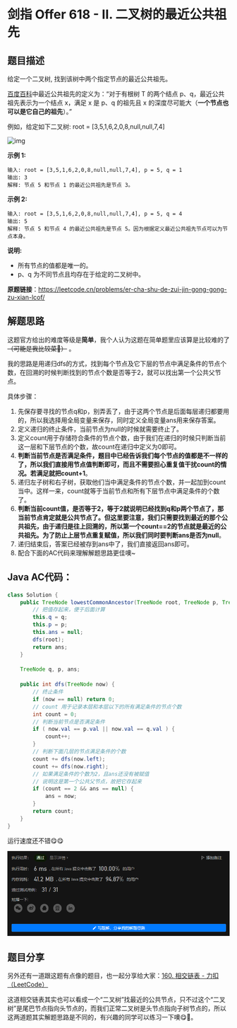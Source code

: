# 剑指 Offer 618 - II. 二叉树的最近公共祖先

## 题目描述

给定一个二叉树, 找到该树中两个指定节点的最近公共祖先。

[百度百科](https://baike.baidu.com/item/最近公共祖先/8918834?fr=aladdin)中最近公共祖先的定义为：“对于有根树 T 的两个结点 p、q，最近公共祖先表示为一个结点 x，满足 x 是 p、q 的祖先且 x 的深度尽可能大（**一个节点也可以是它自己的祖先**）。”

例如，给定如下二叉树: root = [3,5,1,6,2,0,8,null,null,7,4]

![img](https://assets.leetcode-cn.com/aliyun-lc-upload/uploads/2018/12/15/binarytree.png)

 

**示例 1:**

```
输入: root = [3,5,1,6,2,0,8,null,null,7,4], p = 5, q = 1
输出: 3
解释: 节点 5 和节点 1 的最近公共祖先是节点 3。
```

**示例 2:**

```
输入: root = [3,5,1,6,2,0,8,null,null,7,4], p = 5, q = 4
输出: 5
解释: 节点 5 和节点 4 的最近公共祖先是节点 5。因为根据定义最近公共祖先节点可以为节点本身。
```

**说明:**

- 所有节点的值都是唯一的。
- p、q 为不同节点且均存在于给定的二叉树中。

**原题链接**：https://leetcode.cn/problems/er-cha-shu-de-zui-jin-gong-gong-zu-xian-lcof/

## 解题思路

这题官方给出的难度等级是**简单**，我个人认为这题在简单题里应该算是比较难的了 ~~（可能是我比较菜🤣）~~ 。

我的思路是用递归dfs的方式，找到每个节点及它下层的节点中满足条件的节点个数，在回溯的时候判断找到的节点个数是否等于2，就可以找出第一个公共父节点。

具体步骤：

1. 先保存要寻找的节点q和p，别弄丢了，由于这两个节点是后面每层递归都要用的，所以我选择用全局变量来保存，同时定义全局变量ans用来保存答案。
2. 定义递归的终止条件，当前节点为null的时候就需要终止了。
3. 定义count用于存储符合条件的节点个数，由于我们在递归的时候只判断当前这一层和下层节点的个数，故count在递归中定义为0即可。
4. **判断当前节点是否满足条件，题目中已经告诉我们每个节点的值都是不一样的了，所以我们直接用节点值判断即可，而且不需要担心重复值干扰count的情况。若满足就把count+1**。
5. 递归左子树和右子树，获取他们当中满足条件的节点个数，并一起加到count当中。这样一来，count就等于当前节点和所有下层节点中满足条件的个数了。
6. **判断当前count值，是否等于2，等于2就说明已经找到q和p两个节点了，那当前节点肯定就是公共节点了。但这里要注意，我们只需要找到最近的那个公共祖先，由于递归是往上回溯的，所以第一个count==2的节点就是最近的公共祖先。为了防止上层节点重复赋值，所以我们同时要判断ans是否为null**。
7. 递归结束后，答案已经被存到ans中了，我们直接返回ans即可。
8. 配合下面的AC代码来理解解题思路更佳噢~

## Java AC代码：

```java
class Solution {
    public TreeNode lowestCommonAncestor(TreeNode root, TreeNode p, TreeNode q) {
        // 把值存起来，便于后面计算
        this.q = q;
        this.p = p;
        this.ans = null;
        dfs(root);
        return ans;
    }

    TreeNode q, p, ans;

    public int dfs(TreeNode now) {
        // 终止条件
        if (now == null) return 0;
        // count 用于记录本层和本层以下的所有满足条件的节点个数
        int count = 0;
        // 判断当前节点是否满足条件
        if ( now.val == p.val || now.val == q.val ) {
            count++;
        }
        // 判断下面几层的节点满足条件的个数
        count += dfs(now.left);
        count += dfs(now.right);
        // 如果满足条件的个数为2，且ans还没有被赋值
        // 说明这是第一个公共父节点，故把它存起来
        if (count == 2 && ans == null) {
            ans = now;
        }
        return count;
    }
}
```

运行速度还不错😋😋

![image-20221031223835837](image/image-20221031223835837.png)


## 题目分享
另外还有一道跟这题有点像的题目，也一起分享给大家：[160. 相交链表 - 力扣（LeetCode）](https://leetcode.cn/problems/intersection-of-two-linked-lists/?favorite=2cktkvj)

这道相交链表其实也可以看成一个“二叉树”找最近的公共节点，只不过这个“二叉树”是尾巴节点指向头节点的，而我们正常二叉树是头节点指向子树节点的，所以这两道题其实解题思路是不同的，有兴趣的同学可以练习一下噢😋🤣。
